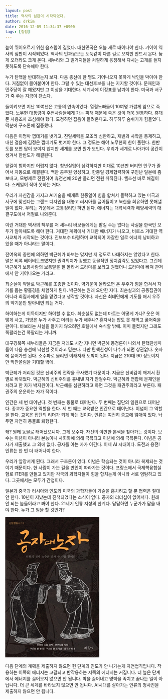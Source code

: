 ```yaml
---
layout: post
title: 역사의 심판이 시작되었다.
author: drkim
date: 2016-12-09 11:34:37 +0900
tags: [컬럼]
---
```

높이 뛰어오르기 위한 움츠림이 길었다. 대한민국은 오늘 새로 태어나야 한다. 기어이 역사의 심판이 시작되었다. 역사의 인과응보는 도둑같이 다른 길로 오지만 반드시 온다. 늦게 오더라도 크게 온다. 새누리와 그 떨거지들을 처절하게 응징해서 다시는 고개를 들지 못하도록 단속해야 한다. 

  


누가 탄핵을 반대하는지 보자. 다음 총선에 한 명도 기어나오지 못하게 낙인을 박아야 한다. 거침없이 몰아붙여야 한다. 그럴 수 있는 대선후보를 나는 지지할 것이다. 문재인과 민주당이 잘 해왔지만 그 이상을 기대한다. 세계사에 이정표를 남겨야 한다. 미국과 서구가 죽 쑤는 지금이 찬스다.

  


돌이켜보면 지난 10여년은 고통의 연속이었다. 열혈노빠들이 10여명 가깝게 암으로 죽었다. 노무현 대통령이 주변사람들에게 가는 피해 때문에 죽은 것이 더욱 원통하다. 휴대폰 사용조차 조심해야 했다. 도청하면 잡음이 들려온다고. 하루하루 숨쉬기가 힘들었다. 덕분에 구조론에 집중했다.

  


다음은 이명박 껍데기를 벗기고, 친일세력을 모조리 심판하고, 재벌과 사학을 통제하고, 내친 걸음에 김정은 껍데기도 벗겨야 한다. 그 정도는 해야 노무현의 한이 풀린다. 한반도를 보면 답이 보이지 않지만 세계를 보면 뭔가 보인다. 우리가 세계로 나아가야 공간이 생겨서 한반도가 해결된다. 

  


앞길이 험하지만 어렵지 않다. 청년실업이 심각하지만 이대로 10년만 버티면 인구가 줄어서 자동으로 해결된다. 백만 공무원 양성하고, 한중일 경제협력하여 구인난 일본에 좀 보내고, 모병제로 전환하여 휴전선에 20만 올리면 전원 취직된다. 헬조선 바로 해결이다. 스케일이 작아 못하는 거다. 

  


우리가 자신감을 가지고 AI기술을 매개로 한중일이 힘을 합쳐서 몰락하고 있는 미국과 서구에 맞선다는 그랜드 디자인을 내놓고 러시아를 끌어들이고 북한을 회유하면 못해낼 일이 없다. 우리는 가운데서 교통정리만 하면 된다. 에너지는 대륙세력과 해양세력의 대결구도에서 저절로 나와준다. 

  


이런 거대한 역사의 책무를 저 새누리 바보들에게는 맡길 수는 없다는 사실을 한국인 모두가 알아채도록 해야 한다. 거대한 계획에서 거대한 에너지가 나오고, 비로소 거대한 역사교체가 시작되는 것이다. 진보보수 타령하며 교착되어 자잘한 일로 에너지 낭비하고 있을 때가 아니라는 말이다.

  


전여옥의 증언에 의하면 박근혜가 바보는 맞지만 저 정도로 나태하지는 않았다고 한다. 말은 비록 베이비토크였지만 권력의지가 강했고 동물적인 정치감각도 있었다고. 그런데 박근혜가 보통사람의 보통말을 잘 몰라서 드라마를 보라고 권했더니 드라마에 빠져 관저에서 안 기어나오는 거라고. 

  


최순실이 약물로 박근혜를 조종한 것이다. 약기운이 올라오면 온 우주가 힘을 합쳐서 자기를 돕는 황홀경을 체험하게 된다. 박근혜는 원래 오만한 자다. 최순실과의 공동집권이 아니라 최집사에게 일을 맡겼다고 생각할 것이다. 자신은 최태민에게 기도를 해서 우주의 약기운만 받아내면 되는 거다. 

  


하야하는게 이득이지만 하야할 수 없다. 최순실도 없는데 마트는 어떻게 가나? 옷은 어떻게 사고, 가방은 누가 사주고 머리는 누가 해주나? 혼자서는 밥도 못 해먹고 굶어죽을 판이다. 바보라는 사실을 들키지 않으려면 호텔에서 숙식할 밖에. 이미 들켰지만 그래도 쪽팔리는건 쪽팔리는 거니까. 

  


대구경북쪽 새누리들은 지금은 저래도 시간 지나면 박근혜 동정론이 나와서 탄핵찬성파들이 다음 총선에 낙선할 것이라고 믿는다. 다만 탄핵찬성이 다수가 되면 상관없다. 숫자에 묻어가면 된다. 소수파로 몰리면 이래저래 도박이 된다. 지금은 210대 90 정도이지만 막판쏠림을 기대할 밖에.

  


박근혜가 저리된 것은 신비주의 전략을 구사했기 때문이다. 지금은 신비감이 깨져서 환멸로 바뀌었다. 박근혜의 신비주의를 흉내낸 자가 안철수다. 박근혜와 연합해 문재인을 치려고 한 자가 박지원이다. 박근혜를 심판하려고 하면 그것을 패권주의라고 부른다. 패권주의 운운하는 자가 적이다.

  


인간은 세 번 태어난다. 첫 번째는 동물로 태어난다. 두 번째는 집단의 일원으로 태어난다. 종교가 중요한 역할을 한다. 세 번 째는 교육받은 인간으로 태어난다. 이념이 그 역할을 한다. 교육은 집단의 리더가 되게 하는 것이다. 인류는 여전히 종교에 얽매여 있다. 놔두면 자연히 동물로 퇴행한다.

  


왜? 원래 동물로 태어났으니까. 그게 보수다. 자신의 야만한 본색을 찾아가는 것이다. 보수는 이념이 아니라 본능이니 사회화에 의해 극복되고 이념에 의해 극복된다. 이념은 공자가 제출했고 그 외에 없다. 공자를 아는 자가 이긴다. 이제 AI 시대이다. 도전과 응전! 인류는 한 번 더 태어나야 한다.

  


우리가 앞장서게 된다. 그래서 구조론이 있다. 이념은 학습되는 것이 아니라 복제되는 것이기 때문이다. 한 사람이 가는 길을 만인이 따라가는 것이다. 프랑스에서 국제핵융합실험로 ITER를 만들고 있지만 각국의 과학자들이 힘을 합치는게 아니라 서로 염탐하고 있다. 그곳에서는 모두가 간첩이다.

  


일본과 중국과 러시아와 인도와 미국의 과학자들이 기술을 훔치려고 할 뿐 협력은 절대 안 한다. 10년이 지났는데 진척되었다는 소식이 없다. 공자의 리더십이 없어서다. 원래 안 되는 놈들이라고 봐야 한다. 21세기 인류 지성의 한계다. 답답하면 누군가가 답을 내야 한다. 누가 그 일을 할 것인가?

  


  



 ![](/files/attach/images/199/770/786/555.jpg) 

  


다음 단계의 계획을 제출하지 않으면 현 단계의 진도가 안 나가는게 자연법칙입니다. 작용하는 이쪽의 에너지는 고갈되고 반작용하는 저쪽의 에너지는 커집니다. 더 높은 단계에서 에너지를 끌어오지 않으면 안 됩니다. 박을 끌어내고 명박을 족치고 끝나는 일이 아닙니다. 더 큰 세계를 바라보지 않으면 안 됩니다. AI시대를 살아가는 인류의 청사진을 제출하지 않으면 안 됩니다.